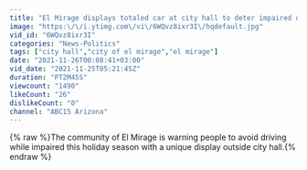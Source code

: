 ```yaml
---
title: "El Mirage displays totaled car at city hall to deter impaired driving"
image: "https:\/\/i.ytimg.com\/vi\/6WQvz8ixr3I\/hqdefault.jpg"
vid_id: "6WQvz8ixr3I"
categories: "News-Politics"
tags: ["city hall","city of el mirage","el mirage"]
date: "2021-11-26T00:08:41+03:00"
vid_date: "2021-11-25T05:21:45Z"
duration: "PT2M45S"
viewcount: "1490"
likeCount: "26"
dislikeCount: "0"
channel: "ABC15 Arizona"
---
```

{% raw %}The community of El Mirage is warning people to avoid driving while impaired this holiday season with a unique display outside city hall.{% endraw %}
